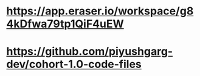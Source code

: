 # https://app.eraser.io/workspace/g84kDfwa79tp1QiF4uEW
# https://github.com/piyushgarg-dev/cohort-1.0-code-files
